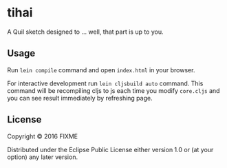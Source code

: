 # tihai

A Quil sketch designed to ... well, that part is up to you.

## Usage

Run `lein compile` command and open `index.html` in your browser.

For interactive development run `lein cljsbuild auto` command. This command will be recompiling cljs to js each time you modify `core.cljs` and you can see result immediately by refreshing page.

## License

Copyright © 2016 FIXME

Distributed under the Eclipse Public License either version 1.0 or (at
your option) any later version.

